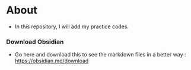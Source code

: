 # About
- In this repository, I will add my practice codes. 


### Download Obsidian
- Go here and download this to see the markdown files in a better way : https://obsidian.md/download

